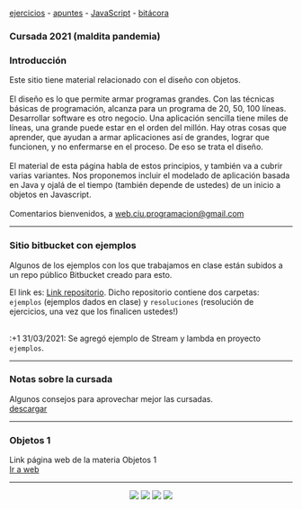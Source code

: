[ejercicios](ejercicios.md)&nbsp;-&nbsp;[apuntes](apuntes.md)&nbsp;-&nbsp;[JavaScript](javascript/javascript-intro.md)&nbsp;-&nbsp;[bitácora](bitacora.md)

### Cursada 2021 (maldita pandemia)

### Introducción
Este sitio tiene material relacionado con el diseño con objetos.
<br/>
<br/>
El diseño es lo que permite armar programas grandes.
Con las técnicas básicas de programación, alcanza para un programa de 20, 50, 100 líneas. 
Desarrollar software es otro negocio. Una aplicación sencilla tiene miles de líneas, una grande puede estar en el orden del millón.
Hay otras cosas que aprender, que ayudan a armar aplicaciones así de grandes, lograr que funcionen, y no enfermarse en el proceso. 
De eso se trata el diseño.
<br/>
<br/>
El material de esta página habla de estos principios, y también va a cubrir varias variantes.
Nos proponemos incluir el modelado de aplicación basada en Java y ojalá de el tiempo (también depende de ustedes) de un inicio a objetos en Javascript.
<br/>
<br/>
Comentarios bienvenidos, a web.ciu.programacion@gmail.com
<br/>

<hr/>

### Sitio bitbucket con ejemplos
Algunos de los ejemplos con los que trabajamos en clase están subidos a un repo público Bitbucket creado para esto.  

El link es: 
<a href="https://bitbucket.org/acelay/objetos-2-ejemplos-resoluciones/src/master/" target="_blank">Link repositorio</a>. Dicho repositorio contiene dos carpetas: ``ejemplos`` (ejemplos dados en clase) y ``resoluciones`` (resolución de ejercicios, una vez que los finalicen ustedes!) <br/> <br/>

:+1 31/03/2021: Se agregó ejemplo de Stream y lambda en proyecto ``ejemplos``. 

<hr/>

### Notas sobre la cursada
Algunos consejos para aprovechar mejor las cursadas. <br/>
<a href="material/documentos/otros/Ideas-para-una-cursada-feliz.pdf" target="_blank">descargar</a>

<hr/>

### Objetos 1
Link página web de la materia Objetos 1<br/>
<a href="http://objetos1wollokunq.gitlab.io" target="_blank">Ir a web</a><br/>

<hr/>

<center><img src="imagenes/logo-java-1.png" />&nbsp;<img src="imagenes/logo-linux-1.png" />&nbsp;<img src="imagenes/logo-java-2.png" />&nbsp;<img src="imagenes/logo-lamadrid-1.png" /></center>
